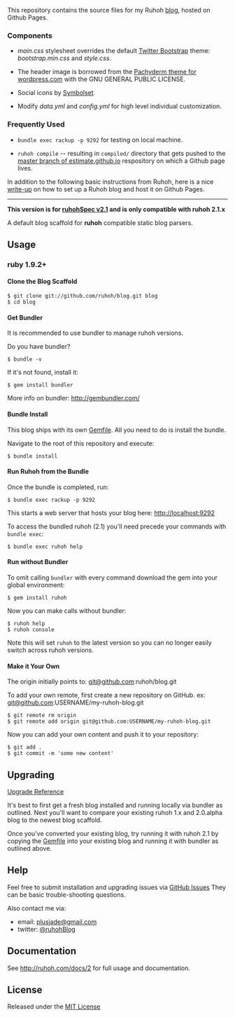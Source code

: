 This repository contains the source files for my Ruhoh [blog](http://estimate.github.io/), hosted on Github Pages.

### Components

- *main.css* stylesheet overrides the default [Twitter Bootstrap](http://twitter.github.io/bootstrap/) theme: *bootstrap.min.css* and *style.css*. 

- The header image is borrowed from the [Pachyderm theme for wordpress.com](http://carolinethemes.com/2013/03/21/pachyderm-on-wp-com/) with the GNU GENERAL PUBLIC LICENSE.

- Social icons by [Symbolset](http://blog.symbolset.com/using-multiple-sets/).

- Modify *data.yml* and *config.yml* for high level individual customization.

### Frequently Used 

- `bundle exec rackup -p 9292` for testing on local machine.

- `ruhoh compile` -- resulting in `compiled/` directory that gets pushed to the [master branch of estimate.github.io](https://github.com/estimate/estimate.github.io) respository on which a Github page lives.

In addition to the following basic instructions from Ruhoh, here is a nice [write-up](http://blog.coolaj86.com/articles/hosting-your-blog-on-github-pages.html) on how to set up a Ruhoh blog and host it on Github Pages.

---

**This version is for [ruhohSpec v2.1](http://ruhoh.com/docs/2) and is only compatible with ruhoh 2.1.x**

A default blog scaffold for **ruhoh** compatible static blog parsers.

## Usage

### ruby 1.9.2+

#### Clone the Blog Scaffold

    $ git clone git://github.com/ruhoh/blog.git blog
    $ cd blog

#### Get Bundler

It is recommended to use bundler to manage ruhoh versions.

Do you have bundler?

    $ bundle -v
    
If it's not found, install it:

    $ gem install bundler
    
More info on bundler: http://gembundler.com/

#### Bundle Install

This blog ships with its own [Gemfile][]. All you need to do is install the bundle.

Navigate to the root of this repository and execute:

    $ bundle install

#### Run Ruhoh from the Bundle

Once the bundle is completed, run:

    $ bundle exec rackup -p 9292

This starts a web server that hosts your blog here: [http://localhost:9292](http://localhost:9292)

To access the bundled ruhoh (2.1) you'll need precede your commands with `bundle exec`:

    $ bundle exec ruhoh help

#### Run without Bundler

To omit calling `bundler` with every command download the gem into your global environment:

    $ gem install ruhoh

Now you can make calls without bundler:

    $ ruhoh help
    $ ruhoh console

Note this will set `ruhoh` to the latest version so you can no longer easily switch across ruhoh versions.

#### Make it Your Own

The origin initially points to: git@github.com:ruhoh/blog.git

To add your own remote, first create a new repository on GitHub. ex: git@github.com:USERNAME/my-ruhoh-blog.git

    $ git remote rm origin
    $ git remote add origin git@github.com:USERNAME/my-ruhoh-blog.git

Now you can add your own content and push it to your repository:

    $ git add .
    $ git commit -m 'some new content'

## Upgrading

[Upgrade Reference](http://ruhoh.com/docs/2/upgrading)

It's best to first get a fresh blog installed and running locally via bundler as outlined.
Next you'll want to compare your existing ruhoh 1.x and 2.0.alpha blog to the newest blog scaffold.

Once you've converted your existing blog, try running it with ruhoh 2.1 by copying the [Gemfile][] into your existing blog and running it with bundler as outlined above.

## Help

Feel free to submit installation and upgrading issues via [GitHub Issues](https://github.com/ruhoh/blog/issues)
They can be basic trouble-shooting questions.

Also contact me via:

- email: plusjade@gmail.com
- twitter: [@ruhohBlog](http://twitter.com/ruhohBlog)

## Documentation

See <http://ruhoh.com/docs/2> for full usage and documentation.

## License

Released under the [MIT License](http://www.opensource.org/licenses/MIT)

[Gemfile]: https://github.com/ruhoh/blog/blob/master/Gemfile
